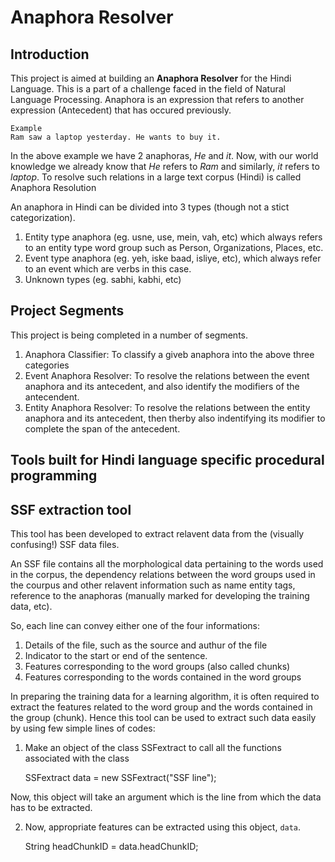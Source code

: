 Anaphora Resolver
=================

Introduction
------------
This project is aimed at building an **Anaphora Resolver** for the Hindi 
Language. This is a part of a challenge faced in the field of Natural Language 
Processing. Anaphora is an expression that refers to another expression
(Antecedent) that has occured previously.

	Example
	Ram saw a laptop yesterday. He wants to buy it.
	
In the above example we have 2 anaphoras, *He* and *it*. Now, with our world 
knowledge we already know that *He* refers to *Ram* and similarly, *it* 
refers to *laptop*. To resolve such relations in a large text corpus (Hindi)
is called Anaphora Resolution

An anaphora in Hindi can be divided into 3 types (though not a stict
categorization).

1. Entity type anaphora (eg. usne, use, mein, vah, etc) which always refers to 
   an entity type word group such as Person, Organizations, Places, etc.
2. Event type anaphora (eg. yeh, iske baad, isliye, etc), which always refer to
   an event which are verbs in this case.
3. Unknown types (eg. sabhi, kabhi, etc)

Project Segments
---------------- 
This project is being completed in a number of segments.

1. Anaphora Classifier: To classify a giveb anaphora into the above three
   categories
2. Event Anaphora Resolver: To resolve the relations between the event anaphora
   and its antecedent, and also identify the modifiers of the antecendent.
3. Entity Anaphora Resolver: To resolve the relations between the entity 
   anaphora and its antecedent, then therby also indentifying its modifier
   to complete the span of the antecedent.

Tools built for Hindi language specific procedural programming
--------------------------------------------------------------

## SSF extraction tool

This tool has been developed to extract relavent data from the (visually
confusing!) SSF data files.

An SSF file contains all the morphological data pertaining to the words used
in the corpus, the dependency relations between the word groups used in the 
courpus and other relavent information such as name entity tags, reference to
the anaphoras (manually marked for developing the training data, etc).

So, each line can convey either one of the four informations:

1. Details of the file, such as the source and authur of the file
2. Indicator to the start or end of the sentence.
3. Features corresponding to the word groups (also called chunks)
4. Features corresponding to the words contained in the word groups

In preparing the training data for a learning algorithm, it is often
required to extract the features related to the word group and the 
words contained in the group (chunk). Hence this tool can be used to
extract such data easily by using few simple lines of codes:

1. Make an object of the class SSFextract to call all the functions
   associated with the class
	
	SSFextract data = new SSFextract("SSF line");

Now, this object will take an argument which is the line from which the data has
to be extracted.

2. Now, appropriate features can be extracted using this object, `data`.

	String headChunkID = data.headChunkID;   
  
